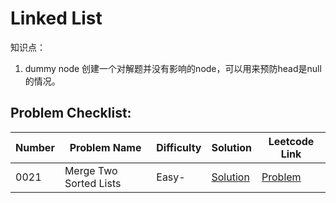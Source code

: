 # Linked List

知识点：

1. dummy node
	创建一个对解题并没有影响的node，可以用来预防head是null的情况。

## Problem Checklist:

Number|Problem Name|Difficulty|Solution|Leetcode Link
------|------------|----------|--------|-------------
0021|Merge Two Sorted Lists|Easy-|[Solution](/Solutions/0021.Merge_Two_Sorted_Lists/)|[Problem](https://leetcode.com/problems/merge-two-sorted-lists/)
